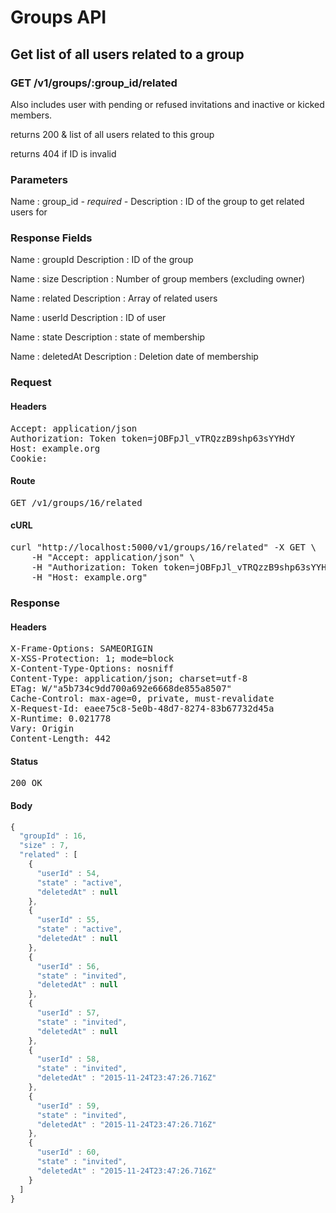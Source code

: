 # Groups API

## Get list of all users related to a group

### GET /v1/groups/:group_id/related

Also includes user with pending or refused invitations and inactive or kicked members.

returns 200 &amp; list of all users related to this group

returns 404 if ID is invalid

### Parameters

Name : group_id *- required -*
Description : ID of the group to get related users for


### Response Fields

Name : groupId
Description : ID of the group

Name : size
Description : Number of group members (excluding owner)

Name : related
Description : Array of related users

Name : userId
Description : ID of user

Name : state
Description : state of membership

Name : deletedAt
Description : Deletion date of membership

### Request

#### Headers

<pre>Accept: application/json
Authorization: Token token=jOBFpJl_vTRQzzB9shp63sYYHdY
Host: example.org
Cookie: </pre>

#### Route

<pre>GET /v1/groups/16/related</pre>

#### cURL

<pre class="request">curl &quot;http://localhost:5000/v1/groups/16/related&quot; -X GET \
	-H &quot;Accept: application/json&quot; \
	-H &quot;Authorization: Token token=jOBFpJl_vTRQzzB9shp63sYYHdY&quot; \
	-H &quot;Host: example.org&quot;</pre>

### Response

#### Headers

<pre>X-Frame-Options: SAMEORIGIN
X-XSS-Protection: 1; mode=block
X-Content-Type-Options: nosniff
Content-Type: application/json; charset=utf-8
ETag: W/&quot;a5b734c9dd700a692e6668de855a8507&quot;
Cache-Control: max-age=0, private, must-revalidate
X-Request-Id: eaee75c8-5e0b-48d7-8274-83b67732d45a
X-Runtime: 0.021778
Vary: Origin
Content-Length: 442</pre>

#### Status

<pre>200 OK</pre>

#### Body

```javascript
{
  "groupId" : 16,
  "size" : 7,
  "related" : [
    {
      "userId" : 54,
      "state" : "active",
      "deletedAt" : null
    },
    {
      "userId" : 55,
      "state" : "active",
      "deletedAt" : null
    },
    {
      "userId" : 56,
      "state" : "invited",
      "deletedAt" : null
    },
    {
      "userId" : 57,
      "state" : "invited",
      "deletedAt" : null
    },
    {
      "userId" : 58,
      "state" : "invited",
      "deletedAt" : "2015-11-24T23:47:26.716Z"
    },
    {
      "userId" : 59,
      "state" : "invited",
      "deletedAt" : "2015-11-24T23:47:26.716Z"
    },
    {
      "userId" : 60,
      "state" : "invited",
      "deletedAt" : "2015-11-24T23:47:26.716Z"
    }
  ]
}
```

